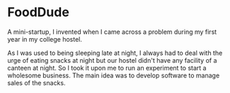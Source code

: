 # FoodDude
A mini-startup, I invented when I came across a problem during my first year in my college hostel.

As I was used to being sleeping late at night, I always had to deal with the urge of eating snacks at night but our hostel didn't have any facility of a canteen at night. So I took it upon me to run an experiment to start a wholesome business. The main idea was to develop software to manage sales of the snacks.
